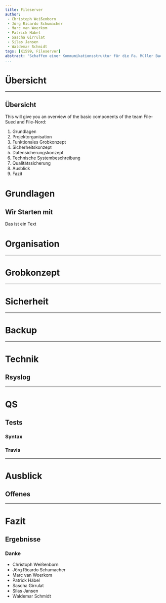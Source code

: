 ```yaml
---
title: Fileserver
author: 
 - Christoph Weißenborn
 - Jörg Ricardo Schumacher
 - Marc van Woerkom
 - Patrick Häbel
 - Sascha Girrulat
 - Silas Jansen
 - Waldemar Schmidt
tags: [K1599, Fileserver]
abstract: 'Schaffen einer Kommunikationsstruktur für die Fa. Müller Backwaren und Fa. Meyer Brot.'
...
```



# Übersicht

----

## Übersicht
This will give you an overview of the basic components of the team File-Sued
and File-Nord:

1. Grundlagen
1. Projektorganisation
1. Funktionales Grobkonzept
1. Sicherheitskonzept
1. Datensicherungskonzept
1. Technische Systembeschreibung
1. Qualitätssicherung
1. Ausblick
1. Fazit

# Grundlagen

## Wir Starten mit 

Das ist ein Text

# Organisation

----

# Grobkonzept

----

# Sicherheit

----

# Backup 

----

# Technik 
## Rsyslog

----

# QS
## Tests
### Syntax
### Travis

----

# Ausblick
## Offenes

---

# Fazit
## Ergebnisse 

### Danke

* Christoph Weißenborn
* Jörg Ricardo Schumacher
* Marc van Woerkom
* Patrick Häbel
* Sascha Girrulat
* Silas Jansen
* Waldemar Schmidt
